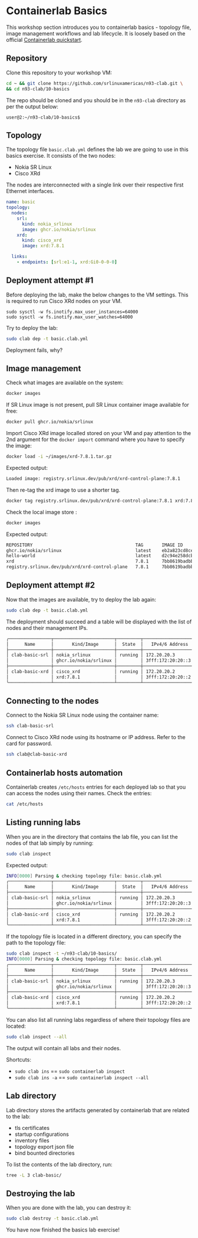 # Containerlab Basics

This workshop section introduces you to containerlab basics - topology file, image management workflows and lab lifecycle. It is loosely based on the official [Containerlab quickstart](https://containerlab.dev/quickstart/).

## Repository

Clone this repository to your workshop VM:

```bash
cd ~ && git clone https://github.com/srlinuxamericas/n93-clab.git \
&& cd n93-clab/10-basics
```

The repo should be cloned and you should be in the `n93-clab` directory as per the output below:

```
user@2:~/n93-clab/10-basics$ 
```

## Topology

The topology file `basic.clab.yml` defines the lab we are going to use in this basics exercise. It consists of the two nodes:

* Nokia SR Linux
* Cisco XRd

The nodes are interconnected with a single link over their respective first Ethernet interfaces.

```yaml
name: basic
topology:
  nodes:
    srl:
      kind: nokia_srlinux
      image: ghcr.io/nokia/srlinux
    xrd:
      kind: cisco_xrd
      image: xrd:7.8.1

  links:
    - endpoints: [srl:e1-1, xrd:Gi0-0-0-0]
```

## Deployment attempt #1

Before deploying the lab, make the below changes to the VM settings. This is required to run Cisco XRd nodes on your VM.

```
sudo sysctl -w fs.inotify.max_user_instances=64000
sudo sysctl -w fs.inotify.max_user_watches=64000
```

Try to deploy the lab:

```bash
sudo clab dep -t basic.clab.yml
```

Deployment fails, why?

## Image management

Check what images are available on the system:

```bash
docker images
```

If SR Linux image is not present, pull SR Linux container image available for free:

```bash
docker pull ghcr.io/nokia/srlinux
```

Import Cisco XRd image localled stored on your VM and pay attention to the 2nd argument for the `docker import` command where you have to specify the image:

```bash
docker load -i ~/images/xrd-7.8.1.tar.gz
```

Expected output:

```bash
Loaded image: registry.srlinux.dev/pub/xrd/xrd-control-plane:7.8.1
```

Then re-tag the xrd image to use a shorter tag.

```bash
docker tag registry.srlinux.dev/pub/xrd/xrd-control-plane:7.8.1 xrd:7.8.1
```

Check the local image store :

```bash
docker images
```

Expected output:

```bash
REPOSITORY                                       TAG       IMAGE ID       CREATED         SIZE
ghcr.io/nokia/srlinux                            latest    eb2a823cd8ce   4 weeks ago     2.35GB
hello-world                                      latest    d2c94e258dcb   19 months ago   13.3kB
xrd                                              7.8.1     7bb8619badbb   2 years ago     1.14GB
registry.srlinux.dev/pub/xrd/xrd-control-plane   7.8.1     7bb8619badbb   2 years ago     1.14GB
```

## Deployment attempt #2

Now that the images are available, try to deploy the lab again:

```bash
sudo clab dep -t basic.clab.yml
```

The deployment should succeed and a table will be displayed with the list of nodes and their management IPs.

```bash
╭────────────────┬───────────────────────┬─────────┬───────────────────╮
│      Name      │       Kind/Image      │  State  │   IPv4/6 Address  │
├────────────────┼───────────────────────┼─────────┼───────────────────┤
│ clab-basic-srl │ nokia_srlinux         │ running │ 172.20.20.3       │
│                │ ghcr.io/nokia/srlinux │         │ 3fff:172:20:20::3 │
├────────────────┼───────────────────────┼─────────┼───────────────────┤
│ clab-basic-xrd │ cisco_xrd             │ running │ 172.20.20.2       │
│                │ xrd:7.8.1             │         │ 3fff:172:20:20::2 │
╰────────────────┴───────────────────────┴─────────┴───────────────────╯
```

## Connecting to the nodes

Connect to the Nokia SR Linux node using the container name:

```bash
ssh clab-basic-srl
```

Connect to Cisco XRd node using its hostname or IP address. Refer to the card for password.

```bash
ssh clab@clab-basic-xrd
```

## Containerlab hosts automation

Containerlab creates `/etc/hosts` entries for each deployed lab so that you can access the nodes using their names. Check the entries:

```bash
cat /etc/hosts
```

## Listing running labs

When you are in the directory that contains the lab file, you can list the nodes of that lab simply by running:

```bash
sudo clab inspect
```

Expected output:

```bash
INFO[0000] Parsing & checking topology file: basic.clab.yml 
╭────────────────┬───────────────────────┬─────────┬───────────────────╮
│      Name      │       Kind/Image      │  State  │   IPv4/6 Address  │
├────────────────┼───────────────────────┼─────────┼───────────────────┤
│ clab-basic-srl │ nokia_srlinux         │ running │ 172.20.20.3       │
│                │ ghcr.io/nokia/srlinux │         │ 3fff:172:20:20::3 │
├────────────────┼───────────────────────┼─────────┼───────────────────┤
│ clab-basic-xrd │ cisco_xrd             │ running │ 172.20.20.2       │
│                │ xrd:7.8.1             │         │ 3fff:172:20:20::2 │
╰────────────────┴───────────────────────┴─────────┴───────────────────╯
```

If the topology file is located in a different directory, you can specify the path to the topology file:

```bash
sudo clab inspect -t ~/n93-clab/10-basics/
INFO[0000] Parsing & checking topology file: basic.clab.yml 
╭────────────────┬───────────────────────┬─────────┬───────────────────╮
│      Name      │       Kind/Image      │  State  │   IPv4/6 Address  │
├────────────────┼───────────────────────┼─────────┼───────────────────┤
│ clab-basic-srl │ nokia_srlinux         │ running │ 172.20.20.3       │
│                │ ghcr.io/nokia/srlinux │         │ 3fff:172:20:20::3 │
├────────────────┼───────────────────────┼─────────┼───────────────────┤
│ clab-basic-xrd │ cisco_xrd             │ running │ 172.20.20.2       │
│                │ xrd:7.8.1             │         │ 3fff:172:20:20::2 │
╰────────────────┴───────────────────────┴─────────┴───────────────────╯+
```

You can also list all running labs regardless of where their topology files are located:

```bash
sudo clab inspect --all
```

The output will contain all labs and their nodes.

Shortcuts:

* `sudo clab ins` == `sudo containerlab inspect`
* `sudo clab ins -a` == `sudo containerlab inspect --all`

## Lab directory

Lab directory stores the artifacts generated by containerlab that are related to the lab:

* tls certificates
* startup configurations
* inventory files
* topology export json file
* bind bounted directories

To list the contents of the lab directory, run:

```bash
tree -L 3 clab-basic/
```

## Destroying the lab

When you are done with the lab, you can destroy it:

```bash
sudo clab destroy -t basic.clab.yml
```

You have now finished the basics lab exercise!
